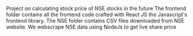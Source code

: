 Project on calculating stock price of NSE stocks in the future
The frontend folder contains all the frontend code crafted with React JS the Javascript's frontend library.
The NSE folder contains CSV files downloaded from NSE website.
We webscrape NSE data using NodeJs to get live share price
